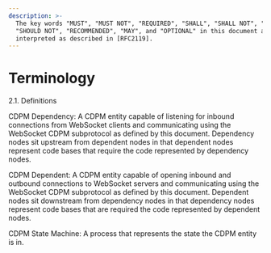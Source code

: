 ```yaml
---
description: >-
  The key words "MUST", "MUST NOT", "REQUIRED", "SHALL", "SHALL NOT", "SHOULD",
  "SHOULD NOT", "RECOMMENDED", "MAY", and "OPTIONAL" in this document are to be
  interpreted as described in [RFC2119].
---
```


# Terminology

2.1.  Definitions

CDPM Dependency:  A CDPM entity capable of listening for inbound connections from WebSocket clients and communicating using the WebSocket CDPM subprotocol as defined by this document.  Dependency nodes sit upstream from dependent nodes in that dependent nodes represent code bases that require the code represented by dependency nodes.

CDPM Dependent:  A CDPM entity capable of opening inbound and outbound connections to WebSocket servers and communicating using the WebSocket CDPM subprotocol as defined by this document.  Dependent nodes sit downstream from dependency nodes in that dependency nodes represent code bases that are required the code represented by dependent nodes.

CDPM State Machine:  A process that represents the state the CDPM entity is in.

